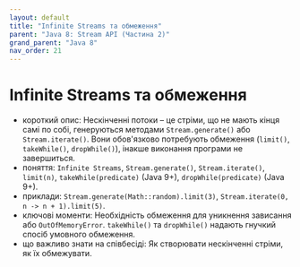 ```yaml
---
layout: default
title: "Infinite Streams та обмеження"
parent: "Java 8: Stream API (Частина 2)"
grand_parent: "Java 8"
nav_order: 21
---
```


# Infinite Streams та обмеження

*   короткий опис: Нескінченні потоки – це стріми, що не мають кінця самі по собі, генеруються методами `Stream.generate()` або `Stream.iterate()`. Вони обов'язково потребують обмеження (`limit()`, `takeWhile()`, `dropWhile()`), інакше виконання програми не завершиться.
*   поняття: `Infinite Streams`, `Stream.generate()`, `Stream.iterate()`, `limit(n)`, `takeWhile(predicate)` (Java 9+), `dropWhile(predicate)` (Java 9+).
*   приклади: `Stream.generate(Math::random).limit(3)`, `Stream.iterate(0, n -> n + 1).limit(5)`.
*   ключові моменти: Необхідність обмеження для уникнення зависання або `OutOfMemoryError`. `takeWhile()` та `dropWhile()` надають гнучкий спосіб умовного обмеження.
*   що важливо знати на співбесіді: Як створювати нескінченні стріми, як їх обмежувати.
